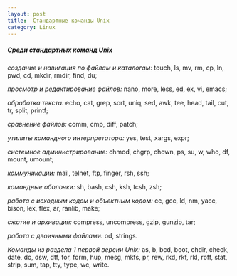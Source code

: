 ```yaml
---
layout: post
title:  Стандартные команды Unix
category: Linux
---
```


##### Среди стандартных команд Unix

_создание и навигация по файлам и каталогам:_ touch, ls, mv, rm, cp, ln, pwd, cd, mkdir, rmdir, find, du;

_просмотр и редактирование файлов:_ nano, more, less, ed, ex, vi, emacs;

_обработка текста:_ echo, cat, grep, sort, uniq, sed, awk, tee, head, tail, cut, tr, split, printf;

_сравнение файлов:_ comm, cmp, diff, patch;

_утилиты командного интерпретатора:_ yes, test, xargs, expr;

_системное администрирование:_ chmod, chgrp, chown, ps, su, w, who, df, mount, umount;

_коммуникации:_ mail, telnet, ftp, finger, rsh, ssh;

_командные оболочки:_ sh, bash, csh, ksh, tcsh, zsh;

_работа с исходным кодом и объектным кодом:_ cc, gcc, ld, nm, yacc, bison, lex, flex, ar, ranlib, make;

_сжатие и архивация:_ compress, uncompress, gzip, gunzip, tar;

_работа с двоичными файлами:_ od, strings.

_Команды из раздела 1 первой версии Unix:_ as, b, bcd, boot, chdir, check, date, dc, dsw, dtf, for, form, hup, mesg, mkfs, pr, rew, rkd, rkf, rkl, roff, stat, strip, sum, tap, tty, type, wc, write.